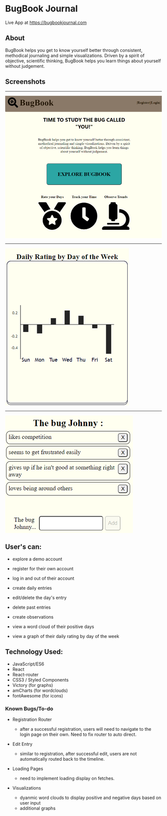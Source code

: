# BugBook Journal

Live App at https://bugbookjournal.com 



## About 
BugBook helps you get to know yourself better through consistent, methodical journaling and simple visualizations. Driven by a spirit of objective, scientific thinking, BugBook helps you learn things about yourself without judgement.

## Screenshots
 <!-- <img src='src/images/dailyrating.png'/> -->
 

 -----------
![observations](/src/images/home.png)

-------------


 ![Daily Rating](src/images/dailyrating.png) 

-----------
![observations](/src/images/observations.png)


## User's can: 
- explore a demo account 
- register for their own account
- log in and out of their account 

- create daily entries 
- edit/delete the day's entry 
- delete past entries 
- create observations 
- view a word cloud of their positive days
- view a graph of their daily rating by day of the week 


## Technology Used: 
- JavaScript/ES6
- React 
- React-router
-  CSS3 / Styled Components
- Victory (for graphs)
- amCharts (for wordclouds)
- fontAwesome (for icons)


### Known Bugs/To-do 
- Registration Router
    - after a successful registration, users will need to navigate to the login page on their own. Need to fix router to auto direct.

- Edit Entry
    - similar to registration, after successful edit, users are not automatically routed back to the timeline. 

- Loading Pages
    - need to implement loading display on fetches. 

- Visualizations 
    - dyanmic word clouds to display positive and negative days based on user input 
    - additional graphs
